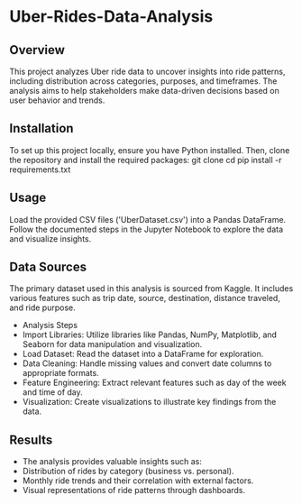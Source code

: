 # Uber-Rides-Data-Analysis

## Overview
This project analyzes Uber ride data to uncover insights into ride patterns, including distribution across categories, purposes, and timeframes. The analysis aims to help stakeholders make data-driven decisions based on user behavior and trends.

## Installation
To set up this project locally, ensure you have Python installed. Then, clone the repository and install the required packages:
git clone <repository-url>
cd <repository-directory>
pip install -r requirements.txt

## Usage
Load the provided CSV files ('UberDataset.csv') into a Pandas DataFrame. Follow the documented steps in the Jupyter Notebook to explore the data and visualize insights.

## Data Sources
The primary dataset used in this analysis is sourced from Kaggle. It includes various features such as trip date, source, destination, distance traveled, and ride purpose.
- Analysis Steps
- Import Libraries: Utilize libraries like Pandas, NumPy, Matplotlib, and Seaborn for data manipulation and visualization.
- Load Dataset: Read the dataset into a DataFrame for exploration.
- Data Cleaning: Handle missing values and convert date columns to appropriate formats.
- Feature Engineering: Extract relevant features such as day of the week and time of day.
- Visualization: Create visualizations to illustrate key findings from the data.

## Results
- The analysis provides valuable insights such as:
- Distribution of rides by category (business vs. personal).
- Monthly ride trends and their correlation with external factors.
- Visual representations of ride patterns through dashboards.
